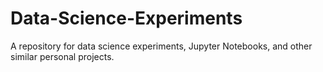 # Data-Science-Experiments
A repository for data science experiments, Jupyter Notebooks, and other similar personal projects.
